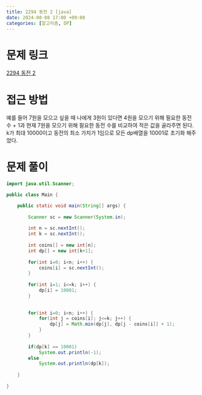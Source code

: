 ```yaml
---
title: 2294 동전 2 [java]
date: 2024-08-08 17:00 +09:00
categories: [알고리즘, DP]
---
```

# 문제 링크
[2294 동전 2](https://www.acmicpc.net/problem/2294)

# 접근 방법
예를 들어 7원을 모으고 싶을 때 나에게 3원이 있다면 4원을 모으기 위해 필요한 동전 수 + 1과 현재 7원을 모으기 위해 필요한 동전 수를 비교하여 적은 값을 골라주면 된다. k가 최대 10000이고 동전의 최소 가치가 1임으로 모든 dp배열을 10001로 초기화 해주었다.


# 문제 풀이


```java
import java.util.Scanner;

public class Main {

	public static void main(String[] args) {
		
		Scanner sc = new Scanner(System.in);
		
		int n = sc.nextInt();
		int k = sc.nextInt();
		
		int coins[] = new int[n];
		int dp[] = new int[k+1];
		
		for(int i=0; i<n; i++) {
			coins[i] = sc.nextInt();
		}
		
		for(int i=1; i<=k; i++) {
			dp[i] = 10001;
		}
		
		
		for(int i=0; i<n; i++) {
			for(int j = coins[i]; j<=k; j++) {
				dp[j] = Math.min(dp[j], dp[j - coins[i]] + 1);
			}
		}
			
		if(dp[k] == 10001)
			System.out.println(-1);
		else
			System.out.println(dp[k]);
		
	}
	
}


```